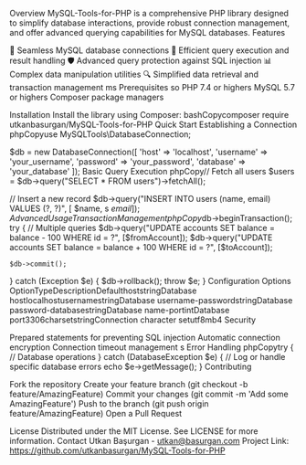 Overview
MySQL-Tools-for-PHP is a comprehensive PHP library designed to simplify database interactions, provide robust connection management, and offer advanced querying capabilities for MySQL databases.
Features

🔌 Seamless MySQL database connections
🚀 Efficient query execution and result handling
🛡️ Advanced query protection against SQL injection
📊 Complex data manipulation utilities
🔍 Simplified data retrieval and transaction management
ms
Prerequisites
so
PHP 7.4 or highers
MySQL 5.7 or highers
Composer package managers

Installation
Install the library using Composer:
bashCopycomposer require utkanbasurgan/MySQL-Tools-for-PHP
Quick Start
Establishing a Connection
phpCopyuse MySQLTools\DatabaseConnection;

$db = new DatabaseConnection([
    'host' => 'localhost',
    'username' => 'your_username',
    'password' => 'your_password',
    'database' => 'your_database'
]);
Basic Query Execution
phpCopy// Fetch all users
$users = $db->query("SELECT * FROM users")->fetchAll();

// Insert a new record
$db->query("INSERT INTO users (name, email) VALUES (?, ?)", [
    $name, s
    $email
]);
Advanced Usage
Transaction Management
phpCopy$db->beginTransaction();
try {
    // Multiple queries
    $db->query("UPDATE accounts SET balance = balance - 100 WHERE id = ?", [$fromAccount]);
    $db->query("UPDATE accounts SET balance = balance + 100 WHERE id = ?", [$toAccount]);
    
    $db->commit();
} catch (Exception $e) {
    $db->rollback();
    throw $e;
}
Configuration Options
OptionTypeDescriptionDefaulthoststringDatabase hostlocalhostusernamestringDatabase username-passwordstringDatabase password-databasestringDatabase name-portintDatabase port3306charsetstringConnection character setutf8mb4
Security

Prepared statements for preventing SQL injection
Automatic connection encryption
Connection timeout management
s
Error Handling
phpCopytry {
    // Database operations
} catch (DatabaseException $e) {
    // Log or handle specific database errors
    echo $e->getMessage();
}
Contributing

Fork the repository
Create your feature branch (git checkout -b feature/AmazingFeature)
Commit your changes (git commit -m 'Add some AmazingFeature')
Push to the branch (git push origin feature/AmazingFeature)
Open a Pull Request

License
Distributed under the MIT License. See LICENSE for more information.
Contact
Utkan Başurgan - utkan@basurgan.com
Project Link: https://github.com/utkanbasurgan/MySQL-Tools-for-PHP

